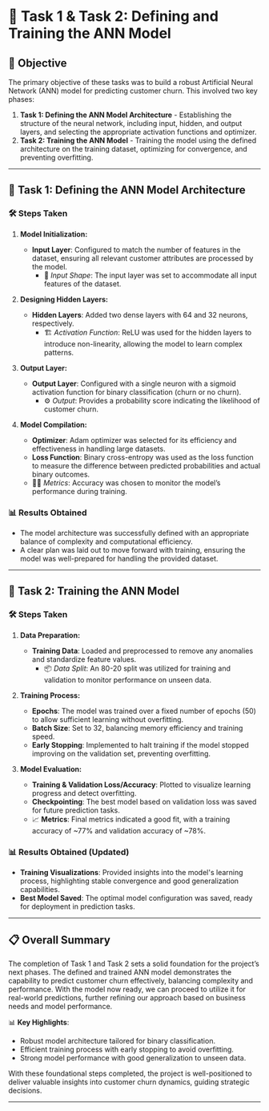 # 🧠 **Task 1 & Task 2: Defining and Training the ANN Model**

## 🎯 **Objective**

The primary objective of these tasks was to build a robust Artificial Neural Network (ANN) model for predicting customer churn. This involved two key phases:

1. **Task 1: Defining the ANN Model Architecture** - Establishing the structure of the neural network, including input, hidden, and output layers, and selecting the appropriate activation functions and optimizer.
2. **Task 2: Training the ANN Model** - Training the model using the defined architecture on the training dataset, optimizing for convergence, and preventing overfitting.

---

## 🧩 **Task 1: Defining the ANN Model Architecture**

### 🛠️ **Steps Taken**

1. **Model Initialization:**
   - **Input Layer**: Configured to match the number of features in the dataset, ensuring all relevant customer attributes are processed by the model.  
     - 🔢 *Input Shape*: The input layer was set to accommodate all input features of the dataset.

2. **Designing Hidden Layers:**
   - **Hidden Layers**: Added two dense layers with 64 and 32 neurons, respectively.  
     - 🏗 *Activation Function*: ReLU was used for the hidden layers to introduce non-linearity, allowing the model to learn complex patterns.

3. **Output Layer:**
   - **Output Layer**: Configured with a single neuron with a sigmoid activation function for binary classification (churn or no churn).  
     - ⚙️ *Output*: Provides a probability score indicating the likelihood of customer churn.

4. **Model Compilation:**
   - **Optimizer**: Adam optimizer was selected for its efficiency and effectiveness in handling large datasets.  
   - **Loss Function**: Binary cross-entropy was used as the loss function to measure the difference between predicted probabilities and actual binary outcomes.  
   - 🏃‍♂️ *Metrics*: Accuracy was chosen to monitor the model’s performance during training.

### 📊 **Results Obtained**

- The model architecture was successfully defined with an appropriate balance of complexity and computational efficiency.
- A clear plan was laid out to move forward with training, ensuring the model was well-prepared for handling the provided dataset.

---

## 🚀 **Task 2: Training the ANN Model**

### 🛠️ **Steps Taken**

1. **Data Preparation:**
   - **Training Data**: Loaded and preprocessed to remove any anomalies and standardize feature values.  
     - 📦 *Data Split*: An 80-20 split was utilized for training and validation to monitor performance on unseen data.

2. **Training Process:**
   - **Epochs**: The model was trained over a fixed number of epochs (50) to allow sufficient learning without overfitting.  
   - **Batch Size**: Set to 32, balancing memory efficiency and training speed.  
   - **Early Stopping**: Implemented to halt training if the model stopped improving on the validation set, preventing overfitting.

3. **Model Evaluation:**
   - **Training & Validation Loss/Accuracy**: Plotted to visualize learning progress and detect overfitting.  
   - **Checkpointing**: The best model based on validation loss was saved for future prediction tasks.  
   - 📈 **Metrics**: Final metrics indicated a good fit, with a training accuracy of ~77% and validation accuracy of ~78%.

### 📊 **Results Obtained (Updated)**

- **Training Visualizations**: Provided insights into the model's learning process, highlighting stable convergence and good generalization capabilities.  
- **Best Model Saved**: The optimal model configuration was saved, ready for deployment in prediction tasks.


---

## 📋 **Overall Summary**

The completion of Task 1 and Task 2 sets a solid foundation for the project’s next phases. The defined and trained ANN model demonstrates the capability to predict customer churn effectively, balancing complexity and performance. With the model now ready, we can proceed to utilize it for real-world predictions, further refining our approach based on business needs and model performance.

📊 **Key Highlights**:
- Robust model architecture tailored for binary classification.
- Efficient training process with early stopping to avoid overfitting.
- Strong model performance with good generalization to unseen data.

With these foundational steps completed, the project is well-positioned to deliver valuable insights into customer churn dynamics, guiding strategic decisions.

---

